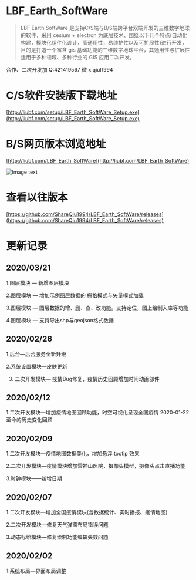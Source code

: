 # LBF_Earth_SoftWare

> LBF Earth SoftWare 是支持C/S端与B/S端跨平台双端开发的三维数字地球的软件，采用 cesium + electron 为底层技术、围绕以下几个特点(自动化构建，模块化组件化设计，高通用性，易维护性以及可扩展性)进行开发，目的是打造一个富含 gis 基础功能的三维数字地球平台，其通用性与扩展性适用于多种领域、多种行业的 GIS 应用二次开发。

合作、二次开发加 Q:421419567 微 x:qiul1994

# C/S软件安装版下载地址

[http://liubf.com/setup/LBF_Earth_SoftWare_Setup.exe](http://liubf.com/setup/LBF_Earth_SoftWare_Setup.exe)<br/>

# B/S网页版本浏览地址

[http://liubf.com/LBF_Earth_SoftWare](http://liubf.com/LBF_Earth_SoftWare)<br/>

![Image text](http://liubf.com/wp-content/uploads/2020/02/IMOSCKQBS7J_ICJ_S3N.jpg)<br/>

# 查看以往版本

[https://github.com/ShareQiu1994/LBF_Earth_SoftWare/releases](https://github.com/ShareQiu1994/LBF_Earth_SoftWare/releases)<br/>

# 更新记录

## 2020/03/21

1.图层模块 — 新增图层模块

2.图层模块 — 增加示例图层数据的 栅格模式与矢量模式加载

3.图层模块 — 图层数据的增、删、查、改功能。支持定位，图上绘制入库等功能

4.图层模块 — 支持导出shp与geojson格式数据

## 2020/02/26

1.后台—后台服务全新升级

2.系统设置模块—皮肤更新

3. 二次开发模块— 疫情Bug修复，疫情历史回顾增加时间动画部件

## 2020/02/12

1.二次开发模块—增加疫情地图回顾功能，时空可视化呈现全国疫情 2020-01-22 至今的历史变化回顾

## 2020/02/09

1.二次开发模块—疫情地图数据美化，增加悬浮 tootip 效果

2.二次开发模块—疫情模块增加雷神山医院，摄像头模型，摄像头点击直播功能

3.时钟模块——新增日期

## 2020/02/07

1.二次开发模块—增加全国疫情模块(含数据统计、实时播报、疫情地图)

2.二次开发模块—修复天气弹窗布局错误问题

3.动态标绘模块—修复绘制功能编辑失效问题

## 2020/02/02

1.系统布局—界面布局调整
